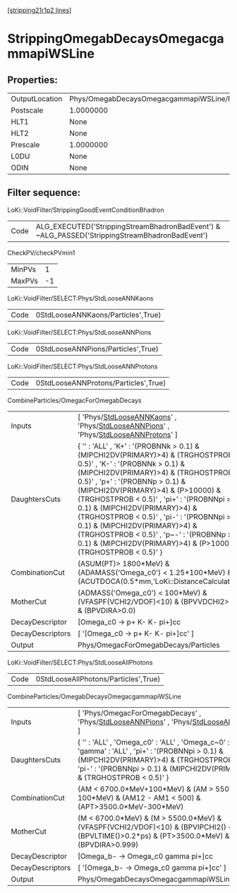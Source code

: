 [[stripping21r1p2 lines]](./stripping21r1p2-index)

# StrippingOmegabDecaysOmegacgammapiWSLine

## Properties:

|                |                                                |
|----------------|------------------------------------------------|
| OutputLocation | Phys/OmegabDecaysOmegacgammapiWSLine/Particles |
| Postscale      | 1.0000000                                      |
| HLT1           | None                                           |
| HLT2           | None                                           |
| Prescale       | 1.0000000                                      |
| L0DU           | None                                           |
| ODIN           | None                                           |

## Filter sequence:

LoKi::VoidFilter/StrippingGoodEventConditionBhadron

|      |                                                                                                |
|------|------------------------------------------------------------------------------------------------|
| Code | ALG_EXECUTED('StrippingStreamBhadronBadEvent') & ~ALG_PASSED('StrippingStreamBhadronBadEvent') |

CheckPV/checkPVmin1

|        |     |
|--------|-----|
| MinPVs | 1   |
| MaxPVs | -1  |

LoKi::VoidFilter/SELECT:Phys/StdLooseANNKaons

|      |                                    |
|------|------------------------------------|
| Code | 0StdLooseANNKaons/Particles',True) |

LoKi::VoidFilter/SELECT:Phys/StdLooseANNPions

|      |                                    |
|------|------------------------------------|
| Code | 0StdLooseANNPions/Particles',True) |

LoKi::VoidFilter/SELECT:Phys/StdLooseANNProtons

|      |                                      |
|------|--------------------------------------|
| Code | 0StdLooseANNProtons/Particles',True) |

CombineParticles/OmegacForOmegabDecays

|                  |                                                                                                                                                                                                                                                                                                                                                                                                                                                                                                                             |
|------------------|-----------------------------------------------------------------------------------------------------------------------------------------------------------------------------------------------------------------------------------------------------------------------------------------------------------------------------------------------------------------------------------------------------------------------------------------------------------------------------------------------------------------------------|
| Inputs           | [ 'Phys/[StdLooseANNKaons](./stripping21r1p2-commonparticles-stdlooseannkaons)' , 'Phys/[StdLooseANNPions](./stripping21r1p2-commonparticles-stdlooseannpions)' , 'Phys/[StdLooseANNProtons](./stripping21r1p2-commonparticles-stdlooseannprotons)' ]                                                                                                                                                                                                                                                                     |
| DaughtersCuts    | { '' : 'ALL' , 'K+' : '(PROBNNk \> 0.1) & (MIPCHI2DV(PRIMARY)\>4) & (TRGHOSTPROB \< 0.5)' , 'K-' : '(PROBNNk \> 0.1) & (MIPCHI2DV(PRIMARY)\>4) & (TRGHOSTPROB \< 0.5)' , 'p+' : '(PROBNNp \> 0.1) & (MIPCHI2DV(PRIMARY)\>4) & (P\>10000) & (TRGHOSTPROB \< 0.5)' , 'pi+' : '(PROBNNpi \> 0.1) & (MIPCHI2DV(PRIMARY)\>4) & (TRGHOSTPROB \< 0.5)' , 'pi-' : '(PROBNNpi \> 0.1) & (MIPCHI2DV(PRIMARY)\>4) & (TRGHOSTPROB \< 0.5)' , 'p~-' : '(PROBNNp \> 0.1) & (MIPCHI2DV(PRIMARY)\>4) & (P\>10000) & (TRGHOSTPROB \< 0.5)' } |
| CombinationCut   | (ASUM(PT)\> 1800\*MeV) & (ADAMASS('Omega_c0') \< 1.25\*100\*MeV) & (ACUTDOCA(0.5\*mm,'LoKi::DistanceCalculator'))                                                                                                                                                                                                                                                                                                                                                                                                           |
| MotherCut        | (ADMASS('Omega_c0') \< 100\*MeV) & (VFASPF(VCHI2/VDOF)\<10) & (BPVVDCHI2\>36) & (BPVDIRA\>0.0)                                                                                                                                                                                                                                                                                                                                                                                                                              |
| DecayDescriptor  | [Omega_c0 -\> p+ K- K- pi+]cc                                                                                                                                                                                                                                                                                                                                                                                                                                                                                             |
| DecayDescriptors | [ '[Omega_c0 -\> p+ K- K- pi+]cc' ]                                                                                                                                                                                                                                                                                                                                                                                                                                                                                     |
| Output           | Phys/OmegacForOmegabDecays/Particles                                                                                                                                                                                                                                                                                                                                                                                                                                                                                        |

LoKi::VoidFilter/SELECT:Phys/StdLooseAllPhotons

|      |                                      |
|------|--------------------------------------|
| Code | 0StdLooseAllPhotons/Particles',True) |

CombineParticles/OmegabDecaysOmegacgammapiWSLine

|                  |                                                                                                                                                                                                                                           |
|------------------|-------------------------------------------------------------------------------------------------------------------------------------------------------------------------------------------------------------------------------------------|
| Inputs           | [ 'Phys/OmegacForOmegabDecays' , 'Phys/[StdLooseANNPions](./stripping21r1p2-commonparticles-stdlooseannpions)' , 'Phys/[StdLooseAllPhotons](./stripping21r1p2-commonparticles-stdlooseallphotons)' ]                                    |
| DaughtersCuts    | { '' : 'ALL' , 'Omega_c0' : 'ALL' , 'Omega_c~0' : 'ALL' , 'gamma' : 'ALL' , 'pi+' : '(PROBNNpi \> 0.1) & (MIPCHI2DV(PRIMARY)\>4) & (TRGHOSTPROB \< 0.5)' , 'pi-' : '(PROBNNpi \> 0.1) & (MIPCHI2DV(PRIMARY)\>4) & (TRGHOSTPROB \< 0.5)' } |
| CombinationCut   | (AM \< 6700.0\*MeV+100\*MeV) & (AM \> 5500.0\*MeV-100\*MeV) & (AM12 - AM1 \< 500) & (APT\>3500.0\*MeV-300\*MeV)                                                                                                                           |
| MotherCut        | (M \< 6700.0\*MeV) & (M \> 5500.0\*MeV) & (VFASPF(VCHI2/VDOF)\<10) & (BPVIPCHI2() \< 25) & (BPVLTIME()\>0.2\*ps) & (PT\>3500.0\*MeV) & (BPVDIRA\>0.999)                                                                                   |
| DecayDescriptor  | [Omega_b- -\> Omega_c0 gamma pi+]cc                                                                                                                                                                                                     |
| DecayDescriptors | [ '[Omega_b- -\> Omega_c0 gamma pi+]cc' ]                                                                                                                                                                                             |
| Output           | Phys/OmegabDecaysOmegacgammapiWSLine/Particles                                                                                                                                                                                            |
